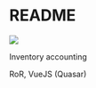 # README

<img src="https://github.com/Lichers0/findoc/workflows/Rails_tests/badge.svg">

Inventory accounting

RoR, VueJS (Quasar)
